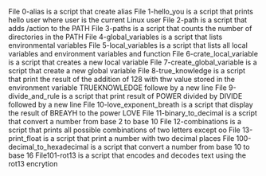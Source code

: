 File 0-alias is a script that create alias
File 1-hello_you is a script that prints hello user where user is the current Linux user
File 2-path is a script that adds /action to the PATH
File 3-paths is a script that counts the number of directories in the PATH
File 4-global_variables is a script that lists environmental variables
File 5-local_variables is a script that lists all local variables and environment variables and function
File 6-crate_local_variable is a script that creates a new local variable
File 7-create_global_variable is a script that create a new global variable
File 8-true_knowledge is a script that print the result of the addition of 128 with thw value stored in the environment variable TRUEKNOWLEDGE followe by a new line
File 9-divide_and_rule is a script that print result of POWER divided by DIVIDE followed by a new line
File 10-love_exponent_breath is a script that display the result of BREAYH to the power LOVE
File 11-binary_to_decimal is a script that convert a number from base 2 to base 10
File 12-combinations is a script that prints all possible combinations of two letters except oo
File 13-print_float is a script that print a number with two decimal places
File 100-decimal_to_hexadecimal is a script that convert a number from base 10 to base 16
File101-rot13 is a script that encodes and decodes text using the rot13 encrytion                 
